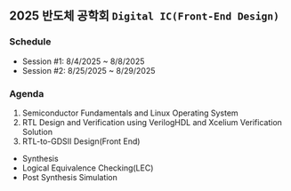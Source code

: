 ## 2025 반도체 공학회 `Digital IC(Front-End Design)`

### Schedule
* Session #1: 8/4/2025 ~ 8/8/2025
* Session #2: 8/25/2025 ~ 8/29/2025

### Agenda
1. Semiconductor Fundamentals and Linux Operating System
2. RTL Design and Verification using VerilogHDL and Xcelium Verification Solution
3. RTL-to-GDSII Design(Front End)
* Synthesis
* Logical Equivalence Checking(LEC)
* Post Synthesis Simulation
